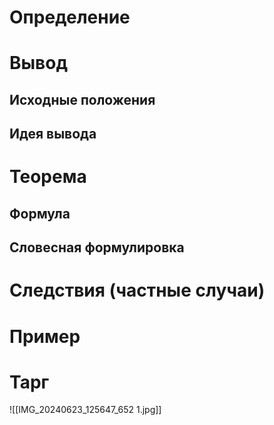 # Определение


# Вывод

## Исходные положения

## Идея вывода


# Теорема
## Формула

## Словесная формулировка 


# Следствия (частные случаи)


# Пример


# Тарг
![[IMG_20240623_125647_652 1.jpg]]
